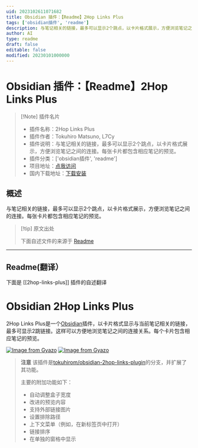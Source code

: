 ```yaml
---
uid: 2023102611071682
title: Obsidian 插件：【Readme】2Hop Links Plus
tags: ['obsidian插件', 'readme']
description: 与笔记相关的链接，最多可以显示2个跳点，以卡片格式展示，方便浏览笔记之间的连接。每张卡片都包含相应笔记的预览。
author: AI
type: readme
draft: false
editable: false
modified: 20230101000000
---
```


# Obsidian 插件：【Readme】2Hop Links Plus

> [!Note] 插件名片
> - 插件名称：2Hop Links Plus
> - 插件作者：Tokuhiro Matsuno, L7Cy
> - 插件说明：与笔记相关的链接，最多可以显示2个跳点，以卡片格式展示，方便浏览笔记之间的连接。每张卡片都包含相应笔记的预览。
> - 插件分类：['obsidian插件', 'readme']
> - 项目地址：[点我访问](https://github.com/L7Cy/obsidian-2hop-links-plus)
> - 国内下载地址：[下载安装](https://pkmer.cn/products/plugin/pluginMarket/?2hop-links-plus)

## 概述

与笔记相关的链接，最多可以显示2个跳点，以卡片格式展示，方便浏览笔记之间的连接。每张卡片都包含相应笔记的预览。



> [!tip] 原文出处
> 
>下面自述文件的来源于 [Readme](https://ghproxy.net/https://raw.githubusercontent.com/L7Cy/obsidian-2hop-links-plus/master/README.md)
> 

---

## Readme(翻译）

下面是 [[2hop-links-plus]] 插件的自述翻译


# Obsidian 2Hop Links Plus

2Hop Links Plus是一个[Obsidian](https://obsidian.md/)插件，以卡片格式显示与当前笔记相关的链接，最多可显示2跳链接。这样可以方便地浏览笔记之间的连接关系。每个卡片包含相应笔记的预览。

[![Image from Gyazo](https://i.gyazo.com/bf49c9e6314b4141215fd6f627e80da1.png)](https://gyazo.com/bf49c9e6314b4141215fd6f627e80da1)
[![Image from Gyazo](https://i.gyazo.com/4947e25e5963b6d22b748ed3204b57b2.png)](https://gyazo.com/4947e25e5963b6d22b748ed3204b57b2)

> **注意**
> 该插件是[tokuhirom/obsidian-2hop-links-plugin](https://github.com/tokuhirom/obsidian-2hop-links-plugin)的分支，并扩展了其功能。
>
> 主要的附加功能如下：
>
> - 自动调整盒子宽度
> - 改进的预览内容
> - 支持外部链接图片
> - 设置排除路径
> - 上下文菜单（例如，在新标签页中打开）
> - 链接排序
> - 在单独的窗格中显示



